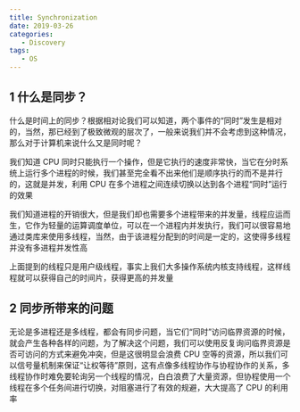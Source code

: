 ```yaml
---
title: Synchronization
date: 2019-03-26
categories:
   - Discovery
tags:
   - OS
---
```


## 1 什么是同步？

什么是时间上的同步？根据相对论我们可以知道，两个事件的“同时”发生是相对的，当然，那已经到了极致微观的层次了，一般来说我们并不会考虑到这种情况，那么对于计算机来说什么又是同时呢？

我们知道 CPU 同时只能执行一个操作，但是它执行的速度非常快，当它在分时系统上运行多个进程的时候，我们甚至完全看不出来他们是顺序执行的而不是并行的，这就是并发，利用 CPU 在多个进程之间连续切换以达到各个进程“同时”运行的效果

我们知道进程的开销很大，但是我们却也需要多个进程带来的并发量，线程应运而生，它作为轻量的运算调度单位，可以在一个进程内并发执行，我们可以很容易地通过类库来使用多线程，当然，由于该进程分配到的时间是一定的，这使得多线程并没有多进程并发性高

上面提到的线程只是用户级线程，事实上我们大多操作系统内核支持线程，这样线程就可以获得自己的时间片，获得更高的并发量

## 2 同步所带来的问题

无论是多进程还是多线程，都会有同步问题，当它们“同时”访问临界资源的时候，就会产生各种各样的问题，为了解决这个问题，我们可以使用反复询问临界资源是否可访问的方式来避免冲突，但是这很明显会浪费 CPU 空等的资源，所以我们可以信号量机制来保证“让权等待”原则，这有点像多线程协作与协程协作的关系，多线程协作时难免要轮询另一个线程的情况，白白浪费了大量资源，但协程使用一个线程在多个任务间进行切换，对阻塞进行了有效的规避，大大提高了 CPU 的利用率
